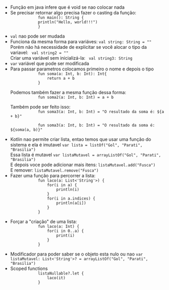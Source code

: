 # 

<ul>
    <li>
        Função em java infere que é void se nao colocar nada
    </li>
    <li>
        Se precisar retornar algo precisa fazer o casting da função:
        <code>
            fun main(): String {
            println("Hello, world!!!")
            }
        </code>
    </li>
    <li>
        <code>val</code> nao pode ser mudada
    </li>
    <li>
        Funciona da mesma forma para variáves:
        <code>val string: String = ""</code></br>
        Porém não há necessidade de explicitar se você alocar o tipo da variavel:
        <code> val string2 = ""</code></br>
        Criar uma variável sem inicializá-la:
        <code> val string3: String</code>
    </li>
    <li>
        <code>var</code> variável que pode ser modificada
    </li>
    <li>
        Para passar parametros colocamos primeiro o nome e depois o tipo
        <code>
            fun soma(a: Int, b: Int): Int{
                return a + b
            }
        </code></br>
        Podemos também fazer a mesma função dessa forma:
        <code>
            fun soma2(a: Int, b: Int) = a + b
        </code></br>
        Também pode ser feito isso:
        <code>
            fun soma3(a: Int, b: Int) = "O resultado da soma é: ${a + b}"
        </code>
        <code>
            fun soma3(a: Int, b: Int) = "O resultado da soma é: ${soma(a, b)}"
        </code>
    </li>
    <li>
        Kotlin nao permite criar lista, entao temos que usar uma função do sistema e ela é imutavel
        <code>var lista = listOf("Gol", "Parati", "Brasilia")</code></br>
        Essa lista é mutavel
        <code>var listaMutavel = arrayListOf("Gol", "Parati", "Brasilia")</code></br>
        E depois voce pode adicionar mais itens:
        <code>listaMutavel.add("Fusca")</code></br>
        E remover:
        <code>listaMutavel.remove("Fusca")</code>
    </li>
    <li>
        Fazer uma função para percorrer a lista:
        <code>
            fun laco(a: List<'String'>) {
                for(i in a) {
                    println(i)
                }
                for(i in a.indices) {
                    println(a[i])
                }
            }
        </code>
    </li>
    <li>
        Forçar a "criação" de uma lista:
        <code>
            fun laco(a: Int) {
                for(i in 0..a) {
                    print(i)
                }
            }
        </code>
    </li>
    <li>
        Modificador para poder saber se o objeto esta nulo ou nao
        <code>var listaMutavel: List<'String'>? = arrayListOf("Gol", "Parati", "Brasilia")</code>
    </li>
    <li>
        Scoped functions
        <code>
            listaNullable?.let {
                laco(it)
            }
        </code>
    </li>
<ul>
